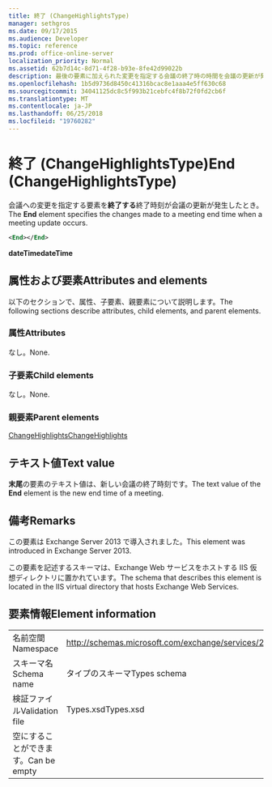 ```yaml
---
title: 終了 (ChangeHighlightsType)
manager: sethgros
ms.date: 09/17/2015
ms.audience: Developer
ms.topic: reference
ms.prod: office-online-server
localization_priority: Normal
ms.assetid: 62b7d14c-8d71-4f28-b93e-8fe42d99022b
description: 最後の要素に加えられた変更を指定する会議の終了時の時間を会議の更新が発生します。
ms.openlocfilehash: 1b5d9736d8450c41316bcac8e1aaa4e5ff630c68
ms.sourcegitcommit: 34041125dc8c5f993b21cebfc4f8b72f0fd2cb6f
ms.translationtype: MT
ms.contentlocale: ja-JP
ms.lasthandoff: 06/25/2018
ms.locfileid: "19760282"
---
```

# <a name="end-changehighlightstype"></a><span data-ttu-id="69926-103">終了 (ChangeHighlightsType)</span><span class="sxs-lookup"><span data-stu-id="69926-103">End (ChangeHighlightsType)</span></span>

<span data-ttu-id="69926-104">会議への変更を指定する要素を**終了する**終了時刻が会議の更新が発生したとき。</span><span class="sxs-lookup"><span data-stu-id="69926-104">The **End** element specifies the changes made to a meeting end time when a meeting update occurs.</span></span> 
  
```XML
<End></End>
```

 <span data-ttu-id="69926-105">**dateTime**</span><span class="sxs-lookup"><span data-stu-id="69926-105">**dateTime**</span></span>
## <a name="attributes-and-elements"></a><span data-ttu-id="69926-106">属性および要素</span><span class="sxs-lookup"><span data-stu-id="69926-106">Attributes and elements</span></span>

<span data-ttu-id="69926-107">以下のセクションで、属性、子要素、親要素について説明します。</span><span class="sxs-lookup"><span data-stu-id="69926-107">The following sections describe attributes, child elements, and parent elements.</span></span>
  
### <a name="attributes"></a><span data-ttu-id="69926-108">属性</span><span class="sxs-lookup"><span data-stu-id="69926-108">Attributes</span></span>

<span data-ttu-id="69926-109">なし。</span><span class="sxs-lookup"><span data-stu-id="69926-109">None.</span></span>
  
### <a name="child-elements"></a><span data-ttu-id="69926-110">子要素</span><span class="sxs-lookup"><span data-stu-id="69926-110">Child elements</span></span>

<span data-ttu-id="69926-111">なし。</span><span class="sxs-lookup"><span data-stu-id="69926-111">None.</span></span>
  
### <a name="parent-elements"></a><span data-ttu-id="69926-112">親要素</span><span class="sxs-lookup"><span data-stu-id="69926-112">Parent elements</span></span>

[<span data-ttu-id="69926-113">ChangeHighlights</span><span class="sxs-lookup"><span data-stu-id="69926-113">ChangeHighlights</span></span>](changehighlights.md)
  
## <a name="text-value"></a><span data-ttu-id="69926-114">テキスト値</span><span class="sxs-lookup"><span data-stu-id="69926-114">Text value</span></span>

<span data-ttu-id="69926-115">**末尾**の要素のテキスト値は、新しい会議の終了時刻です。</span><span class="sxs-lookup"><span data-stu-id="69926-115">The text value of the **End** element is the new end time of a meeting.</span></span> 
  
## <a name="remarks"></a><span data-ttu-id="69926-116">備考</span><span class="sxs-lookup"><span data-stu-id="69926-116">Remarks</span></span>

<span data-ttu-id="69926-117">この要素は Exchange Server 2013 で導入されました。</span><span class="sxs-lookup"><span data-stu-id="69926-117">This element was introduced in Exchange Server 2013.</span></span>
  
<span data-ttu-id="69926-118">この要素を記述するスキーマは、Exchange Web サービスをホストする IIS 仮想ディレクトリに置かれています。</span><span class="sxs-lookup"><span data-stu-id="69926-118">The schema that describes this element is located in the IIS virtual directory that hosts Exchange Web Services.</span></span>
  
## <a name="element-information"></a><span data-ttu-id="69926-119">要素情報</span><span class="sxs-lookup"><span data-stu-id="69926-119">Element information</span></span>

|||
|:-----|:-----|
|<span data-ttu-id="69926-120">名前空間</span><span class="sxs-lookup"><span data-stu-id="69926-120">Namespace</span></span>  <br/> |http://schemas.microsoft.com/exchange/services/2006/types  <br/> |
|<span data-ttu-id="69926-121">スキーマ名</span><span class="sxs-lookup"><span data-stu-id="69926-121">Schema name</span></span>  <br/> |<span data-ttu-id="69926-122">タイプのスキーマ</span><span class="sxs-lookup"><span data-stu-id="69926-122">Types schema</span></span>  <br/> |
|<span data-ttu-id="69926-123">検証ファイル</span><span class="sxs-lookup"><span data-stu-id="69926-123">Validation file</span></span>  <br/> |<span data-ttu-id="69926-124">Types.xsd</span><span class="sxs-lookup"><span data-stu-id="69926-124">Types.xsd</span></span>  <br/> |
|<span data-ttu-id="69926-125">空にすることができます。</span><span class="sxs-lookup"><span data-stu-id="69926-125">Can be empty</span></span>  <br/> ||
   

